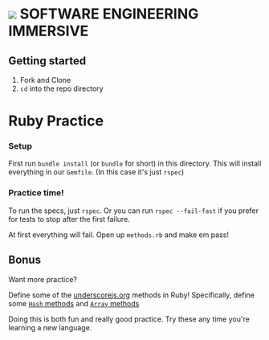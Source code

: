 # ![](https://ga-dash.s3.amazonaws.com/production/assets/logo-9f88ae6c9c3871690e33280fcf557f33.png) SOFTWARE ENGINEERING IMMERSIVE

## Getting started

1. Fork and Clone
2. `cd` into the repo directory

# Ruby Practice

### Setup

First run `bundle install` (or `bundle` for short) in this directory.  This will install everything in our `Gemfile`.  (In this case it's just `rspec`)

### Practice time!

To run the specs, just `rspec`.  Or you can run `rspec --fail-fast` if you prefer for tests to stop after the first failure.

At first everything will fail.  Open up `methods.rb` and make em pass!

## Bonus

Want more practice?

Define some of the [underscorejs.org](http://underscorejs.org) methods in Ruby!  Specifically, define some [`Hash` methods](http://underscorejs.org/#objects) and [`Array` methods](http://underscorejs.org/#arrays)

Doing this is both fun and really good practice. Try these any time you're learning a new language.
